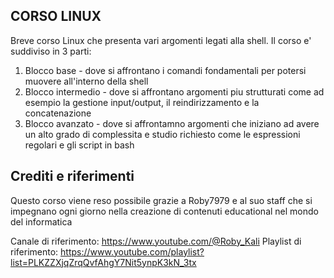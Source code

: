 CORSO LINUX
--------------------------------------------
Breve corso Linux che presenta vari argomenti legati alla shell.
Il corso e' suddiviso in 3 parti:
1. Blocco base - dove si affrontano i comandi fondamentali per potersi muovere all'interno della shell
2. Blocco intermedio - dove si affrontano argomenti piu strutturati come ad esempio la gestione input/output, il reindirizzamento e la concatenazione 
3. Blocco avanzato - dove si affrontamno argomenti che iniziano ad avere un alto grado di complessita e studio richiesto come le espressioni regolari e gli script in bash



Crediti e riferimenti
--------------------------------------------
Questo corso viene reso possibile grazie a Roby7979 e al suo staff che si impegnano ogni giorno nella creazione di contenuti educational nel mondo del informatica

Canale di riferimento: https://www.youtube.com/@Roby_Kali
Playlist di riferimento: https://www.youtube.com/playlist?list=PLKZZXjqZrqQvfAhgY7Nit5ynpK3kN_3tx
